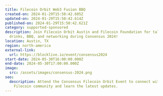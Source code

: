 ```yaml
---
title: Filecoin Orbit Web3 Fusion BBQ
created-on: 2024-01-29T15:50:42.605Z
updated-on: 2024-01-29T15:50:42.614Z
published-on: 2024-01-29T15:50:42.621Z
category: supported-sponsored
description: Join Filecoin Orbit Austin and Filecoin Foundation for talks,
  drinks, BBQ, and networking during Consensus 2024!
location: Austin, TX
region: north-america
external-link:
  url: https://blocklive.io/event/consensus2024
start-date: 2024-05-30T16:00:00.000Z
end-date: 2024-05-30T17:00:00.000Z
image:
  src: /assets/images/consensus-2024.png
seo:
  description: Attend the Consensus Filecoin Orbit Event to connect with the
    Filecoin community and learn the latest updates.
---
```

